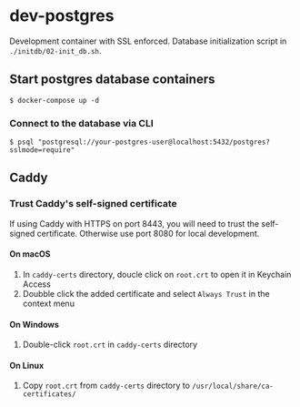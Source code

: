 # dev-postgres

Development container with SSL enforced. Database initialization script in `./initdb/02-init_db.sh`.


## Start postgres database containers

```
$ docker-compose up -d
```

### Connect to the database via CLI

```
$ psql "postgresql://your-postgres-user@localhost:5432/postgres?sslmode=require"
```

## Caddy
### Trust Caddy's self-signed certificate
If using Caddy with HTTPS on port 8443, you will need to trust the self-signed certificate.
Otherwise use port 8080 for local development.
#### On macOS
1. In `caddy-certs` directory, doucle click on `root.crt` to open it in Keychain Access
2. Doubble click the added certificate and select `Always Trust` in the context menu

#### On Windows
1. Double-click `root.crt` in `caddy-certs` directory

#### On Linux
1. Copy `root.crt` from `caddy-certs` directory to `/usr/local/share/ca-certificates/`
